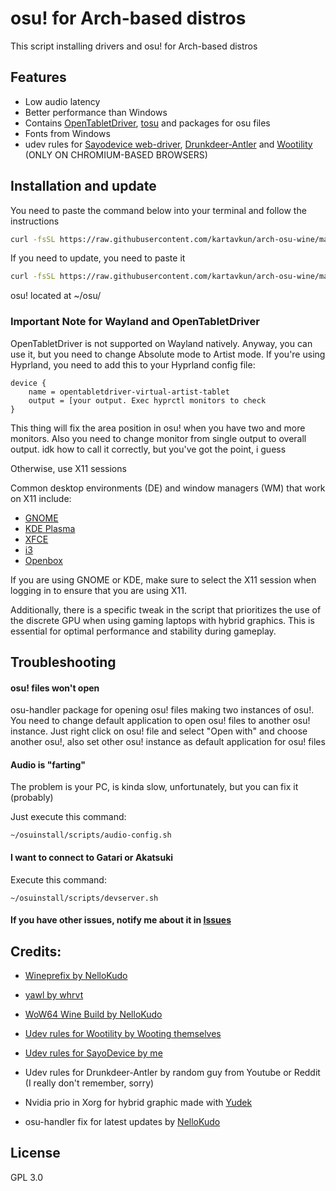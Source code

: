 # osu! for Arch-based distros

This script installing drivers and osu! for Arch-based distros

## Features

- Low audio latency
- Better performance than Windows
- Contains [OpenTabletDriver](https://opentabletdriver.net), [tosu](https://github.com/kotrikd/tosu) and packages for osu files
- Fonts from Windows
- udev rules for [Sayodevice web-driver](https://sayodevice.com/home), [Drunkdeer-Antler](https://drunkdeer-antler.com/) and [Wootility](https://wootility.io/) (ONLY ON CHROMIUM-BASED BROWSERS)

## Installation and update

You need to paste the command below into your terminal and follow the instructions

```sh
curl -fsSL https://raw.githubusercontent.com/kartavkun/arch-osu-wine/main/setup.sh | sh
```

If you need to update, you need to paste it

```sh
curl -fsSL https://raw.githubusercontent.com/kartavkun/arch-osu-wine/main/update.sh | sh
```

osu! located at ~/osu/

### Important Note for Wayland and OpenTabletDriver

OpenTabletDriver is not supported on Wayland natively. Anyway, you can use it, but you need to change Absolute mode to Artist mode.
If you're using Hyprland, you need to add this to your Hyprland config file:
```
device {
    name = opentabletdriver-virtual-artist-tablet 
    output = [your output. Exec hyprctl monitors to check
}
```
This thing will fix the area position in osu! when you have two and more monitors. Also you need to change monitor from single output to overall output. idk how to call it correctly, but you've got the point, i guess

Otherwise, use X11 sessions

Common desktop environments (DE) and window managers (WM) that work on X11 include:

- [GNOME](https://gnome.org)
- [KDE Plasma](https://kde.org/en/plasma-desktop/)
- [XFCE](https://xfce.org)
- [i3](https://i3wm.org)
- [Openbox](http://openbox.org)

If you are using GNOME or KDE, make sure to select the X11 session when logging in to ensure that you are using X11.

Additionally, there is a specific tweak in the script that prioritizes the use of the discrete GPU when using gaming laptops with hybrid graphics. This is essential for optimal performance and stability during gameplay.

## Troubleshooting

#### osu! files won't open
osu-handler package for opening osu! files making two instances of osu!. You need to change default application to open osu! files to another osu! instance. Just right click on osu! file and select "Open with" and choose another osu!, also set other osu! instance as default application for osu! files

#### Audio is "farting"
The problem is your PC, is kinda slow, unfortunately, but you can fix it (probably)

Just execute this command:
```
~/osuinstall/scripts/audio-config.sh
```


#### I want to connect to Gatari or Akatsuki
Execute this command:
```
~/osuinstall/scripts/devserver.sh
```

#### If you have other issues, notify me about it in [Issues](https://github.com/kartavkun/arch-osu-wine/issues)

## Credits:
- [Wineprefix by NelloKudo](https://gitlab.com/NelloKudo/osu-winello-prefix)
- [yawl by whrvt](https://github.com/whrvt/yawl)
- [WoW64 Wine Build by NelloKudo](https://github.com/NelloKudo/WineBuilder)

- [Udev rules for Wootility by Wooting themselves](https://help.wooting.io/article/147-configuring-device-access-for-wootility-under-linux-udev-rules)
- [Udev rules for SayoDevice by me](https://www.reddit.com/r/osugame/comments/1fa919k/how_to_fix_sayodevice_web_app_on_linux/)
- Udev rules for Drunkdeer-Antler by random guy from Youtube or Reddit (I really don't remember, sorry)

- Nvidia prio in Xorg for hybrid graphic made with [Yudek](https://osu.ppy.sh/users/16149779)
- osu-handler fix for latest updates by [NelloKudo](https://github.com/NelloKudo)

## License

GPL 3.0
